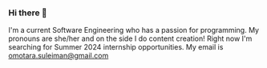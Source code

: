### Hi there 👋

I'm a current Software Engineering who has a passion for programming. My pronouns are she/her and on the side I do content creation!
Right now I'm searching for Summer 2024 internship opportunities.
My email is omotara.suleiman@gmail.com
